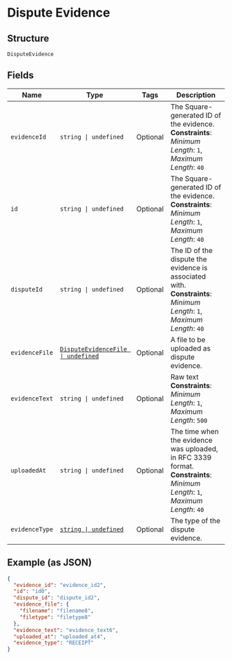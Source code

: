 
# Dispute Evidence

## Structure

`DisputeEvidence`

## Fields

| Name | Type | Tags | Description |
|  --- | --- | --- | --- |
| `evidenceId` | `string \| undefined` | Optional | The Square-generated ID of the evidence.<br>**Constraints**: *Minimum Length*: `1`, *Maximum Length*: `40` |
| `id` | `string \| undefined` | Optional | The Square-generated ID of the evidence.<br>**Constraints**: *Minimum Length*: `1`, *Maximum Length*: `40` |
| `disputeId` | `string \| undefined` | Optional | The ID of the dispute the evidence is associated with.<br>**Constraints**: *Minimum Length*: `1`, *Maximum Length*: `40` |
| `evidenceFile` | [`DisputeEvidenceFile \| undefined`](../../doc/models/dispute-evidence-file.md) | Optional | A file to be uploaded as dispute evidence. |
| `evidenceText` | `string \| undefined` | Optional | Raw text<br>**Constraints**: *Minimum Length*: `1`, *Maximum Length*: `500` |
| `uploadedAt` | `string \| undefined` | Optional | The time when the evidence was uploaded, in RFC 3339 format.<br>**Constraints**: *Minimum Length*: `1`, *Maximum Length*: `40` |
| `evidenceType` | [`string \| undefined`](../../doc/models/dispute-evidence-type.md) | Optional | The type of the dispute evidence. |

## Example (as JSON)

```json
{
  "evidence_id": "evidence_id2",
  "id": "id0",
  "dispute_id": "dispute_id2",
  "evidence_file": {
    "filename": "filename8",
    "filetype": "filetype8"
  },
  "evidence_text": "evidence_text6",
  "uploaded_at": "uploaded_at4",
  "evidence_type": "RECEIPT"
}
```

